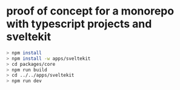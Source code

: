 # proof of concept for a monorepo with typescript projects and sveltekit

```bash
> npm install
> npm install -w apps/sveltekit
> cd packages/core
> npm run build
> cd ../../apps/sveltekit
> npm run dev
```
